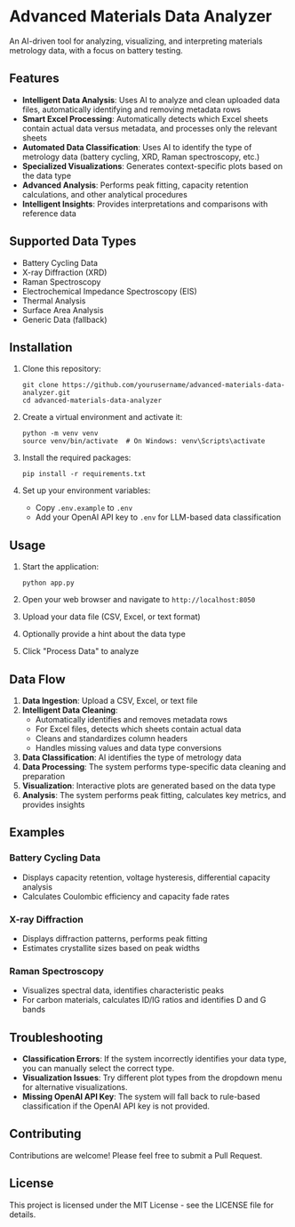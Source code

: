 # Advanced Materials Data Analyzer

An AI-driven tool for analyzing, visualizing, and interpreting materials metrology data, with a focus on battery testing.

## Features

- **Intelligent Data Analysis**: Uses AI to analyze and clean uploaded data files, automatically identifying and removing metadata rows
- **Smart Excel Processing**: Automatically detects which Excel sheets contain actual data versus metadata, and processes only the relevant sheets
- **Automated Data Classification**: Uses AI to identify the type of metrology data (battery cycling, XRD, Raman spectroscopy, etc.)
- **Specialized Visualizations**: Generates context-specific plots based on the data type
- **Advanced Analysis**: Performs peak fitting, capacity retention calculations, and other analytical procedures
- **Intelligent Insights**: Provides interpretations and comparisons with reference data

## Supported Data Types

- Battery Cycling Data
- X-ray Diffraction (XRD)
- Raman Spectroscopy
- Electrochemical Impedance Spectroscopy (EIS)
- Thermal Analysis
- Surface Area Analysis
- Generic Data (fallback)

## Installation

1. Clone this repository:
   ```
   git clone https://github.com/yourusername/advanced-materials-data-analyzer.git
   cd advanced-materials-data-analyzer
   ```

2. Create a virtual environment and activate it:
   ```
   python -m venv venv
   source venv/bin/activate  # On Windows: venv\Scripts\activate
   ```

3. Install the required packages:
   ```
   pip install -r requirements.txt
   ```

4. Set up your environment variables:
   - Copy `.env.example` to `.env`
   - Add your OpenAI API key to `.env` for LLM-based data classification

## Usage

1. Start the application:
   ```
   python app.py
   ```

2. Open your web browser and navigate to `http://localhost:8050`

3. Upload your data file (CSV, Excel, or text format)

4. Optionally provide a hint about the data type

5. Click "Process Data" to analyze

## Data Flow

1. **Data Ingestion**: Upload a CSV, Excel, or text file
2. **Intelligent Data Cleaning**: 
   - Automatically identifies and removes metadata rows
   - For Excel files, detects which sheets contain actual data
   - Cleans and standardizes column headers
   - Handles missing values and data type conversions
3. **Data Classification**: AI identifies the type of metrology data
4. **Data Processing**: The system performs type-specific data cleaning and preparation
5. **Visualization**: Interactive plots are generated based on the data type
6. **Analysis**: The system performs peak fitting, calculates key metrics, and provides insights

## Examples

### Battery Cycling Data
- Displays capacity retention, voltage hysteresis, differential capacity analysis
- Calculates Coulombic efficiency and capacity fade rates

### X-ray Diffraction
- Displays diffraction patterns, performs peak fitting
- Estimates crystallite sizes based on peak widths

### Raman Spectroscopy
- Visualizes spectral data, identifies characteristic peaks
- For carbon materials, calculates ID/IG ratios and identifies D and G bands

## Troubleshooting

- **Classification Errors**: If the system incorrectly identifies your data type, you can manually select the correct type.
- **Visualization Issues**: Try different plot types from the dropdown menu for alternative visualizations.
- **Missing OpenAI API Key**: The system will fall back to rule-based classification if the OpenAI API key is not provided.

## Contributing

Contributions are welcome! Please feel free to submit a Pull Request.

## License

This project is licensed under the MIT License - see the LICENSE file for details. 